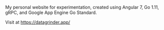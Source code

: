 My personal website for experimentation, created using Angular 7, Go 1.11, gRPC, and Google App Engine Go Standard.

Visit at https://datagrinder.app/
